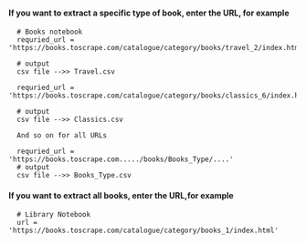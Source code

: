
#### If you want to extract a specific type of book, enter the URL, for example
      
      # Books notebook
      requried_url = 'https://books.toscrape.com/catalogue/category/books/travel_2/index.html'

      # output 
      csv file -->> Travel.csv

      requried_url = 'https://books.toscrape.com/catalogue/category/books/classics_6/index.html'

      # output 
      csv file -->> Classics.csv
      
      And so on for all URLs

      requried_url = 'https://books.toscrape.com...../books/Books_Type/....'
      # output
      csv file -->> Books_Type.csv







#### If you want to extract all books, enter the URL,for example
      
      # Library Notebook
      url = 'https://books.toscrape.com/catalogue/category/books_1/index.html'
